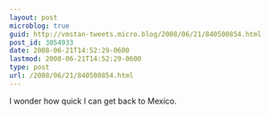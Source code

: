 ```yaml
---
layout: post
microblog: true
guid: http://vmstan-tweets.micro.blog/2008/06/21/840500854.html
post_id: 3054933
date: 2008-06-21T14:52:29-0600
lastmod: 2008-06-21T14:52:29-0600
type: post
url: /2008/06/21/840500854.html
---
```

I wonder how quick I can get back to Mexico.
